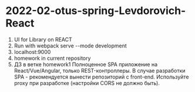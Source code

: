 # 2022-02-otus-spring-Levdorovich-React
1. UI for Library on REACT
2. Run with  webpack serve --mode development
3. localhost:9000
4. homework in current repository
5. ДЗ в ветке homework1
Полноценное SPA приложение на React/Vue/Angular, только REST-контроллеры. В случае разработки SPA - рекомендуется вынести репозиторий с front-end. Используйте proxy при разработке (настройки CORS не должно быть). 
